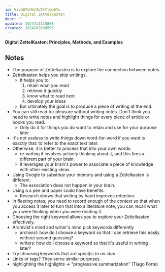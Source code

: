 ```yaml
---
id: Vivh0TkMkYZwTKYlGw8Yu
title: Digital Zettelkasten
desc: ''
updated: 1624411135808
created: 1624162088595
---
```


**Digital ZettelKasten: Principles, Methods, and Examples**

## Notes
- The purpose of Zettelkasten is to explore the connection between notes. 
- Zettelkasten helps you ship writings.
    - It helps you to:
        1. retain what you read
        1. retrieve it quickly
        1. know what to read next
        1. develop your ideas
    - But ultimately the goal is to produce a piece of writing at the end.
- You can still read for pleasure without writing notes. Don't think you need to write notes and highlight things for every piece of article or books you read.
    - Only do it for things you do want to retain and use for your purpose later.
- It's not useless to write things down word-for-word if you want is exactly that: to refer to the exact text later.
- Otherwise, it is better to process that into your own words.
    - re-writing it involves actively thinking about it, and this fires a different part of your brain.
    - it leverages your brain's power to associate a piece of knowledge with other existing ideas.
- Using Google to substitue your memory and using a Zettelkasten is different.
    - The association does not happen in your brain.
- Using a a pen and paper could have benefits.
    - Research shows that writing by hand improves retention.
- In fleeting notes, you need to record enough of the context so that when you access it later to turn that into a literature note, you can recall what you were thinking when you were reading it.
- Choosing the right keyword allows you to explore your Zettelkasten effectively.
- Archivist's mind and writer's mind pick keywords differently
    - archivist: how do I choose a keyword so that I can retrieve this easily without second guessing?
    - writers: how do I choose a keyword so that it's useful in writing later?
- Try choosing keywords that are _specific to an idea_.
- Links or tags? They serve similar purposes.
- highlighting the highlights -> "progressive summarization" (Tiago Forte)
